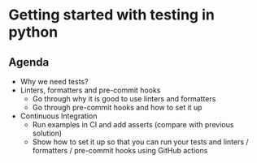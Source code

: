 # Getting started with testing in python

## Agenda

- Why we need tests?
- Linters, formatters and pre-commit hooks
    - Go through why it is good to use linters and formatters
    - Go through pre-commit hooks and how to set it up
- Continuous Integration
    - Run examples in CI and add asserts (compare with previous solution)
    - Show how to set it up so that you can run your tests and linters / formatters / pre-commit hooks using GitHub actions
